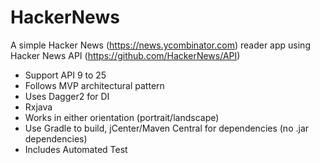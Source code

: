 # HackerNews
A simple Hacker News (https://news.ycombinator.com) reader app using Hacker News API (https://github.com/HackerNews/API)

-  Support API 9 to 25
-  Follows MVP architectural pattern
-  Uses Dagger2 for DI
-  Rxjava
-  Works in either orientation (portrait/landscape)
-  Use Gradle to build, jCenter/Maven Central for dependencies (no .jar dependencies)
-  Includes Automated Test
